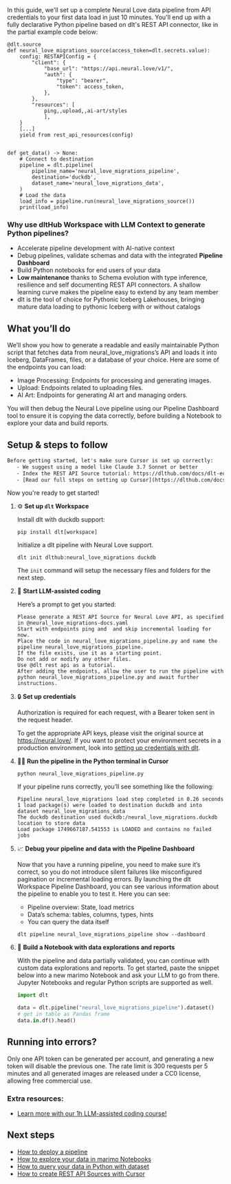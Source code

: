 In this guide, we'll set up a complete Neural Love data pipeline from API credentials to your first data load in just 10 minutes. You'll end up with a fully declarative Python pipeline based on dlt's REST API connector, like in the partial example code below:

```python-outcome
@dlt.source
def neural_love_migrations_source(access_token=dlt.secrets.value):
    config: RESTAPIConfig = {
        "client": {
            "base_url": "https://api.neural.love/v1/",
            "auth": {
                "type": "bearer",
                "token": access_token,
            },
        },
        "resources": [
            ping,,upload,,ai-art/styles
            ],
    }
    [...]
    yield from rest_api_resources(config)


def get_data() -> None:
    # Connect to destination
    pipeline = dlt.pipeline(
        pipeline_name='neural_love_migrations_pipeline',
        destination='duckdb',
        dataset_name='neural_love_migrations_data', 
    )
    # Load the data
    load_info = pipeline.run(neural_love_migrations_source())
    print(load_info) 
```

### Why use dltHub Workspace with LLM Context to generate Python pipelines?

- Accelerate pipeline development with AI-native context
- Debug pipelines, validate schemas and data with the integrated **Pipeline Dashboard**
- Build Python notebooks for end users of your data
- **Low maintenance** thanks to Schema evolution with type inference, resilience and self documenting REST API connectors. A shallow learning curve makes the pipeline easy to extend by any team member
- dlt is the tool of choice for Pythonic Iceberg Lakehouses, bringing mature data loading to pythonic Iceberg with or without catalogs

## What you’ll do

We’ll show you how to generate a readable and easily maintainable Python script that fetches data from neural_love_migrations’s API and loads it into Iceberg, DataFrames, files, or a database of your choice. Here are some of the endpoints you can load:

- Image Processing: Endpoints for processing and generating images.
- Upload: Endpoints related to uploading files.
- AI Art: Endpoints for generating AI art and managing orders.

You will then debug the Neural Love pipeline using our Pipeline Dashboard tool to ensure it is copying the data correctly, before building a Notebook to explore your data and build reports.

## Setup & steps to follow

```default
Before getting started, let's make sure Cursor is set up correctly:
   - We suggest using a model like Claude 3.7 Sonnet or better
   - Index the REST API Source tutorial: https://dlthub.com/docs/dlt-ecosystem/verified-sources/rest_api/ and add it to context as **@dlt rest api**
   - [Read our full steps on setting up Cursor](https://dlthub.com/docs/dlt-ecosystem/llm-tooling/cursor-restapi#23-configuring-cursor-with-documentation)
```

Now you're ready to get started!

1. ⚙️ **Set up `dlt` Workspace**
    
    Install dlt with duckdb support:
    ```shell
    pip install dlt[workspace]
    ```

    Initialize a dlt pipeline with Neural Love support.
    ```shell
    dlt init dlthub:neural_love_migrations duckdb
    ```

    The `init` command will setup the necessary files and folders for the next step.
    
2. 🤠 **Start LLM-assisted coding**
    
    Here’s a prompt to get you started:
    
    ```prompt
    Please generate a REST API Source for Neural Love API, as specified in @neural_love_migrations-docs.yaml 
    Start with endpoints ping and  and skip incremental loading for now. 
    Place the code in neural_love_migrations_pipeline.py and name the pipeline neural_love_migrations_pipeline. 
    If the file exists, use it as a starting point. 
    Do not add or modify any other files. 
    Use @dlt rest api as a tutorial. 
    After adding the endpoints, allow the user to run the pipeline with python neural_love_migrations_pipeline.py and await further instructions.
    ```

    
3. 🔒 **Set up credentials** 
    
    Authorization is required for each request, with a Bearer token sent in the request header.
    
    To get the appropriate API keys, please visit the original source at https://neural.love/.
    If you want to protect your environment secrets in a production environment, look into [setting up credentials with dlt](https://dlthub.com/docs/walkthroughs/add_credentials).
    
4. 🏃‍♀️ **Run the pipeline in the Python terminal in Cursor**
    
    ```shell
    python neural_love_migrations_pipeline.py
    ```
    
    If your pipeline runs correctly, you’ll see something like the following:
    
    ```shell
    Pipeline neural_love_migrations load step completed in 0.26 seconds
    1 load package(s) were loaded to destination duckdb and into dataset neural_love_migrations_data
    The duckdb destination used duckdb:/neural_love_migrations.duckdb location to store data
    Load package 1749667187.541553 is LOADED and contains no failed jobs
    ```
    
5. 📈 **Debug your pipeline and data with the Pipeline Dashboard**

    Now that you have a running pipeline, you need to make sure it’s correct, so you do not introduce silent failures like misconfigured pagination or incremental loading errors. By launching the dlt Workspace Pipeline Dashboard, you can see various information about the pipeline to enable you to test it. Here you can see:
    - Pipeline overview: State, load metrics
    - Data’s schema: tables, columns, types, hints
    - You can query the data itself
    
    ```shell
    dlt pipeline neural_love_migrations_pipeline show --dashboard
    ```
    
6. 🐍 **Build a Notebook with data explorations and reports**

    With the pipeline and data partially validated, you can continue with custom data explorations and reports. To get started, paste the snippet below into a new marimo Notebook and ask your LLM to go from there. Jupyter Notebooks and regular Python scripts are supported as well.

    
    ```python
    import dlt

   data = dlt.pipeline("neural_love_migrations_pipeline").dataset()
   # get in table as Pandas frame
   data.in.df().head()
    ```

## Running into errors?

Only one API token can be generated per account, and generating a new token will disable the previous one. The rate limit is 300 requests per 5 minutes and all generated images are released under a CC0 license, allowing free commercial use.

### Extra resources:

- [Learn more with our 1h LLM-assisted coding course!](https://www.youtube.com/watch?v=GGid70rnJuM)

## Next steps

- [How to deploy a pipeline](https://dlthub.com/docs/walkthroughs/deploy-a-pipeline)
- [How to explore your data in marimo Notebooks](https://dlthub.com/docs/general-usage/dataset-access/marimo)
- [How to query your data in Python with dataset](https://dlthub.com/docs/general-usage/dataset-access/dataset)
- [How to create REST API Sources with Cursor](https://dlthub.com/docs/dlt-ecosystem/llm-tooling/cursor-restapi)